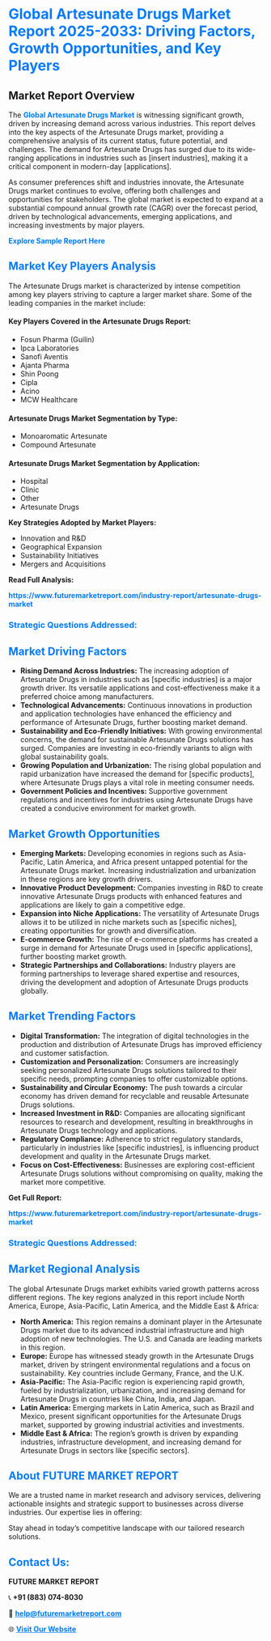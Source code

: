 <h1 style="color: #007BFF;">Global Artesunate Drugs Market Report 2025-2033: Driving Factors, Growth Opportunities, and Key Players</h1>

<section id="overview">
<h2>Market Report Overview</h2>
<p>The <a href="https://www.futuremarketreport.com/industry-report/artesunate-drugs-market" style="color: #007BFF; text-decoration: none;"><strong>Global Artesunate Drugs Market</strong></a> is witnessing significant growth, driven by increasing demand across various industries. This report delves into the key aspects of the Artesunate Drugs market, providing a comprehensive analysis of its current status, future potential, and challenges. The demand for Artesunate Drugs has surged due to its wide-ranging applications in industries such as [insert industries], making it a critical component in modern-day [applications].</p>
<p>As consumer preferences shift and industries innovate, the Artesunate Drugs market continues to evolve, offering both challenges and opportunities for stakeholders. The global market is expected to expand at a substantial compound annual growth rate (CAGR) over the forecast period, driven by technological advancements, emerging applications, and increasing investments by major players.</p>
</section>

<section id="overview">
<p><a href="https://www.futuremarketreport.com/request-sample/reportId=127186" style="color: #007BFF; text-decoration: none;"><strong>Explore Sample Report Here</strong></a></p>
</section>

<section id="key-players">
<h2 style="color: #007BFF;">Market Key Players Analysis</h2>
<p>The Artesunate Drugs market is characterized by intense competition among key players striving to capture a larger market share. Some of the leading companies in the market include:</p>
<h4>Key Players Covered in the Artesunate Drugs Report:</h4>
<ul><li>Fosun Pharma (Guilin)</li><li>Ipca Laboratories</li><li>Sanofi Aventis</li><li>Ajanta Pharma</li><li>Shin Poong</li><li>Cipla</li><li>Acino</li><li>MCW Healthcare</li></ul>
<h4>Artesunate Drugs Market Segmentation by Type:</h4>
<ul><li>Monoaromatic Artesunate</li><li>Compound Artesunate</li></ul>

<h4>Artesunate Drugs Market Segmentation by Application:</h4>
<ul><li>Hospital</li><li>Clinic</li><li>Other</li><li>Artesunate Drugs</li></ul>
<p><strong>Key Strategies Adopted by Market Players:</strong></p>
<ul>
<li>Innovation and R&D</li>
<li>Geographical Expansion</li>
<li>Sustainability Initiatives</li>
<li>Mergers and Acquisitions</li>
</ul>
</section>

<section>
<p><strong>Read Full Analysis: </strong></p><a href="https://www.futuremarketreport.com/industry-report/artesunate-drugs-market" style="color: #007BFF; text-decoration: none;"><strong>https://www.futuremarketreport.com/industry-report/artesunate-drugs-market</strong></a>
<h3 style="color: #007BFF;">Strategic Questions Addressed:</h3>
</section>

<section id="driving-factors">
<h2 style="color: #007BFF;">Market Driving Factors</h2>
<ul>
<li><strong>Rising Demand Across Industries:</strong> The increasing adoption of Artesunate Drugs in industries such as [specific industries] is a major growth driver. Its versatile applications and cost-effectiveness make it a preferred choice among manufacturers.</li>
<li><strong>Technological Advancements:</strong> Continuous innovations in production and application technologies have enhanced the efficiency and performance of Artesunate Drugs, further boosting market demand.</li>
<li><strong>Sustainability and Eco-Friendly Initiatives:</strong> With growing environmental concerns, the demand for sustainable Artesunate Drugs solutions has surged. Companies are investing in eco-friendly variants to align with global sustainability goals.</li>
<li><strong>Growing Population and Urbanization:</strong> The rising global population and rapid urbanization have increased the demand for [specific products], where Artesunate Drugs plays a vital role in meeting consumer needs.</li>
<li><strong>Government Policies and Incentives:</strong> Supportive government regulations and incentives for industries using Artesunate Drugs have created a conducive environment for market growth.</li>
</ul>
</section>

<section id="growth-opportunities">
<h2 style="color: #007BFF;">Market Growth Opportunities</h2>
<ul>
<li><strong>Emerging Markets:</strong> Developing economies in regions such as Asia-Pacific, Latin America, and Africa present untapped potential for the Artesunate Drugs market. Increasing industrialization and urbanization in these regions are key growth drivers.</li>
<li><strong>Innovative Product Development:</strong> Companies investing in R&D to create innovative Artesunate Drugs products with enhanced features and applications are likely to gain a competitive edge.</li>
<li><strong>Expansion into Niche Applications:</strong> The versatility of Artesunate Drugs allows it to be utilized in niche markets such as [specific niches], creating opportunities for growth and diversification.</li>
<li><strong>E-commerce Growth:</strong> The rise of e-commerce platforms has created a surge in demand for Artesunate Drugs used in [specific applications], further boosting market growth.</li>
<li><strong>Strategic Partnerships and Collaborations:</strong> Industry players are forming partnerships to leverage shared expertise and resources, driving the development and adoption of Artesunate Drugs products globally.</li>
</ul>
</section>

<section id="trending-factors">
<h2 style="color: #007BFF;">Market Trending Factors</h2>
<ul>
<li><strong>Digital Transformation:</strong> The integration of digital technologies in the production and distribution of Artesunate Drugs has improved efficiency and customer satisfaction.</li>
<li><strong>Customization and Personalization:</strong> Consumers are increasingly seeking personalized Artesunate Drugs solutions tailored to their specific needs, prompting companies to offer customizable options.</li>
<li><strong>Sustainability and Circular Economy:</strong> The push towards a circular economy has driven demand for recyclable and reusable Artesunate Drugs solutions.</li>
<li><strong>Increased Investment in R&D:</strong> Companies are allocating significant resources to research and development, resulting in breakthroughs in Artesunate Drugs technology and applications.</li>
<li><strong>Regulatory Compliance:</strong> Adherence to strict regulatory standards, particularly in industries like [specific industries], is influencing product development and quality in the Artesunate Drugs market.</li>
<li><strong>Focus on Cost-Effectiveness:</strong> Businesses are exploring cost-efficient Artesunate Drugs solutions without compromising on quality, making the market more competitive.</li>
</ul>
</section>

<section>
<p><strong>Get Full Report: </strong></p><a href="https://www.futuremarketreport.com/industry-report/artesunate-drugs-market" style="color: #007BFF; text-decoration: none;"><strong>https://www.futuremarketreport.com/industry-report/artesunate-drugs-market</strong></a>
<h3 style="color: #007BFF;">Strategic Questions Addressed:</h3>
</section>


<section id="regional-analysis">
<h2 style="color: #007BFF;">Market Regional Analysis</h2>
<p>The global Artesunate Drugs market exhibits varied growth patterns across different regions. The key regions analyzed in this report include North America, Europe, Asia-Pacific, Latin America, and the Middle East & Africa:</p>
<ul>
<li><strong>North America:</strong> This region remains a dominant player in the Artesunate Drugs market due to its advanced industrial infrastructure and high adoption of new technologies. The U.S. and Canada are leading markets in this region.</li>
<li><strong>Europe:</strong> Europe has witnessed steady growth in the Artesunate Drugs market, driven by stringent environmental regulations and a focus on sustainability. Key countries include Germany, France, and the U.K.</li>
<li><strong>Asia-Pacific:</strong> The Asia-Pacific region is experiencing rapid growth, fueled by industrialization, urbanization, and increasing demand for Artesunate Drugs in countries like China, India, and Japan.</li>
<li><strong>Latin America:</strong> Emerging markets in Latin America, such as Brazil and Mexico, present significant opportunities for the Artesunate Drugs market, supported by growing industrial activities and investments.</li>
<li><strong>Middle East & Africa:</strong> The region’s growth is driven by expanding industries, infrastructure development, and increasing demand for Artesunate Drugs in sectors like [specific sectors].</li>
</ul>
</section>

<footer>
<h2 style="color: #007BFF;">About FUTURE MARKET REPORT</h2>
<p>We are a trusted name in market research and advisory services, delivering actionable insights and strategic support to businesses across diverse industries. Our expertise lies in offering:</p>

<p>Stay ahead in today’s competitive landscape with our tailored research solutions.</p>

<h2 style="color: #007BFF;">Contact Us:</h2>
<p><strong>FUTURE MARKET REPORT</strong></p>
<p>📞 <strong>+91 (883) 074-8030</strong></p>
<p>📧 <strong><a href="mailto:help@futuremarketreport.com" style="color: #007BFF;">help@futuremarketreport.com</a></strong></p>
<p>🌐 <strong><a href="https://www.futuremarketreport.com/" style="color: #007BFF;">Visit Our Website</a></strong></p>
</footer>